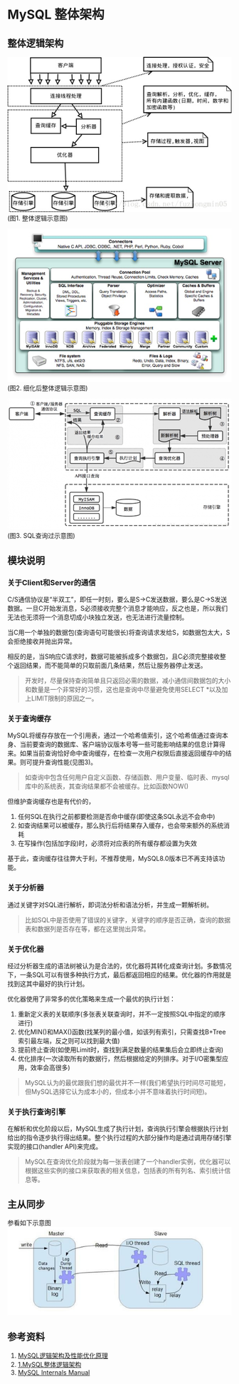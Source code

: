 # MySQL 整体架构

## 整体逻辑架构
![IMAGE](resources/EF0FBD299E49EF599CF0FC7BC0DB7B13.jpg)  
(图1. 整体逻辑示意图)  

![IMAGE](resources/71793949DCA020AEBCECB4BC8FDF0AB2.jpg)  
(图2. 细化后整体逻辑示意图)  

![IMAGE](resources/A098D315C713AD07283B02E8BEC608C6.jpg)  
(图3. SQL查询过示意图)  

## 模块说明
### 关于Client和Server的通信
C/S通信协议是“半双工”，即任一时刻，要么是S->C发送数据，要么是C->S发送数据。一旦C开始发消息，S必须接收完整个消息才能响应，反之也是，所以我们无法也无须将一个消息切成小块独立发送，也无法进行流量控制。

当C用一个单独的数据包(查询语句可能很长)将查询请求发给S，如数据包太大，S会拒绝接收并抛出异常。

相反的是，当S响应C请求时，数据可能被拆成多个数据包，且C必须完整接收整个返回结果，而不能简单的只取前面几条结果，然后让服务器停止发送。
> 开发时，尽量保持查询简单且只返回必需的数据，减小通信间数据包的大小和数量是一个非常好的习惯，这也是查询中尽量避免使用SELECT *以及加上LIMIT限制的原因之一。
  

### 关于查询缓存
MySQL将缓存存放在一个引用表，通过一个哈希值索引，这个哈希值通过查询本身、当前要查询的数据库、客户端协议版本号等一些可能影响结果的信息计算得来。如果当前查询恰好命中查询缓存，在检查一次用户权限后直接返回缓存中的结果。则可提升查询性能(见图3)。
> 如查询中包含任何用户自定义函数、存储函数、用户变量、临时表、mysql库中的系统表，其查询结果都不会被缓存。比如函数NOW()

但维护查询缓存也是有代价的，
1. 任何SQL在执行之前都要检测是否命中缓存(即使这条SQL永远不会命中)
2. 如查询结果可以被缓存，那么执行后将结果存入缓存，也会带来额外的系统消耗 
3. 在写操作(包括加字段)时，必须将对应表的所有缓存都设置为失效

基于此，查询缓存往往弊大于利，不推荐使用，MySQL8.0版本已不再支持该功能。

### 关于分析器
通过关键字对SQL进行解析，即词法分析和语法分析，并生成一颗解析树。
> 比如SQL中是否使用了错误的关键字，关键字的顺序是否正确，查询的数据表和数据列是否存在等，都在这里抛出异常。


### 关于优化器
经过分析器生成的语法树被认为是合法的，优化器将其转化成查询计划。多数情况下，一条SQL可以有很多种执行方式，最后都返回相应的结果。优化器的作用就是找到这其中最好的执行计划。

优化器使用了非常多的优化策略来生成一个最优的执行计划：
1. 重新定义表的关联顺序(多张表关联查询时，并不一定按照SQL中指定的顺序进行)
2. 优化MIN()和MAX()函数(找某列的最小值，如该列有索引，只需查找B+Tree索引最左端，反之则可以找到最大值)
3. 提前终止查询(如使用Limit时，查找到满足数量的结果集后会立即终止查询)
4. 优化排序(一次读取所有的数据行，然后根据给定的列排序。对于I/O密集型应用，效率会高很多)
> MySQL认为的最优跟我们想的最优并不一样(我们希望执行时间尽可能短，但MySQL选择它认为成本小的，但成本小并不意味着执行时间短)。

### 关于执行查询引擎
在解析和优化阶段以后，MySQL生成了执行计划，查询执行引擎会根据执行计划给出的指令逐步执行得出结果。整个执行过程的大部分操作均是通过调用存储引擎实现的接口(handler API)来完成。
> MySQL在查询优化阶段就为每一张表创建了一个handler实例，优化器可以根据这些实例的接口来获取表的相关信息，包括表的所有列名、索引统计信息等。

## 主从同步
参看如下示意图  
![IMAGE](resources/4C50A075C04362D8D325AC34F46199AE.jpg)

## 参考资料
1. [MySQL逻辑架构及性能优化原理](https://blog.csdn.net/fuzhongmin05/article/details/70904190)
2. [1.MySQL整体逻辑架构](https://blog.csdn.net/ajian005/article/details/17427981)
3. [MySQL Internals Manual](https://dev.mysql.com/doc/internals/en/)
